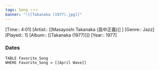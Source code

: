 ```yaml
---
tags: Song ⭐⭐⭐ 
banner: "![[Takanaka (1977).jpg]]"
---
```

[Time:: 4:01]
[Artist:: [[Masayoshi Takanaka (高中正義)]] ]
[Genre:: Jazz]
[Played:: 1]
[Album:: [[Takanaka (1977)]]]
[Year:: 1977]
### Dates
````dataview
TABLE Favorite_Song
WHERE Favorite_Song = [[April Wave]]
````